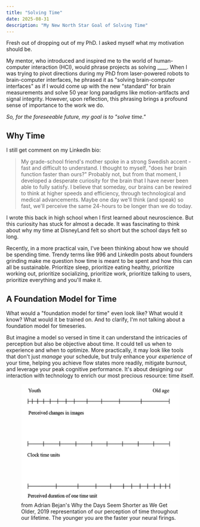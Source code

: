 ```yaml
---
title: "Solving Time"
date: 2025-08-31
description: "My New North Star Goal of Solving Time"
---
```


Fresh out of dropping out of my PhD. I asked myself what my motivation should be. 

My mentor, who introduced and inspired me to the world of human-computer interaction (HCI), would phrase projects as solving ____. When I was trying to pivot directions during my PhD from laser-powered robots to brain-computer interfaces, he phrased it as "solving brain-computer interfaces" as if I would come up with the new "standard" for brain measurements and solve 50 year long paradigms like motion-artifacts and signal integrity. However, upon reflection, this phrasing brings a profound sense of importance to the work we do.

*So, for the foreseeable future, my goal is to "solve time."*

## **Why Time**

I still get comment on my LinkedIn bio:

> My grade-school friend's mother spoke in a strong Swedish accent - fast and difficult to understand. I thought to myself, "does her brain function faster than ours?" Probably not, but from that moment, I developed a desperate curiosity for the brain that I have never been able to fully satisfy. I believe that someday, our brains can be rewired to think at higher speeds and efficiency, through technological and medical advancements. Maybe one day we'll think (and speak) so fast, we'll perceive the same 24-hours to be longer than we do today.

I wrote this back in high school when I first learned about neuroscience. But this curiosity has stuck for almost a decade. It was fascinating to think about why my time at DisneyLand felt so short but the school days felt so long. 

Recently, in a more practical vain, I've been thinking about how we should be spending time. Trendy terms like 996 and LinkedIn posts about founders grinding make me question how time is meant to be spent and how this can all be sustainable. Prioritize sleep, prioritize eating healthy, prioritize working out, prioritize socializing, prioritize work, prioritize talking to users, prioritize everything and you'll make it.

## **A Foundation Model for Time**

What would a "foundation model for time" even look like? What would it know? What would it be trained on. And to clarify, I'm not talking about a foundation model for timeseries.

But imagine a model so versed in time it can understand the intricacies of perception but also be objective about time. It could tell us when to experience and when to optimize. More practically, it may look like tools that don't just *manage* your schedule, but truly enhance your *experience* of your time, helping you achieve flow states more readily, mitigate burnout, and leverage your peak cognitive performance. It's about designing our interaction with technology to enrich our most precious resource: time itself.

<figure>
  <img src="/public/bejan_2020_time_perception_figure.png" alt="Diagram of perceived time across a lifetime from Adrian Bejan" />
  <figcaption>from Adrian Bejan's Why the Days Seem Shorter as We Get Older, 2019 representation of our perception of time throughout our lifetime. The younger you are the faster your neural firings.</figcaption>
</figure>
